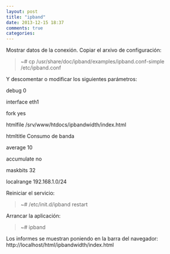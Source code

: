 ```yaml
---
layout: post
title: "ipband"
date: 2013-12-15 18:37
comments: true
categories: 
---
```

Mostrar datos de la conexión. Copiar el arxivo de configuración:

>~# cp /usr/share/doc/ipband/examples/ipband.conf-simple /etc/ipband.conf

Y descomentar o modificar los siguientes parámetros:

debug 0

interface eth1

fork yes

htmlfile /srv/www/htdocs/ipbandwidth/index.html

htmltitle Consumo de banda

average 10

accumulate no

maskbits 32

localrange 192.168.1.0/24

Reiniciar el servicio:

>~# /etc/init.d/ipband restart

Arrancar la aplicación:

>~# ipband

Los informes se muestran poniendo en la barra del navegador: http://localhost/html/ipbandwidth/index.html


